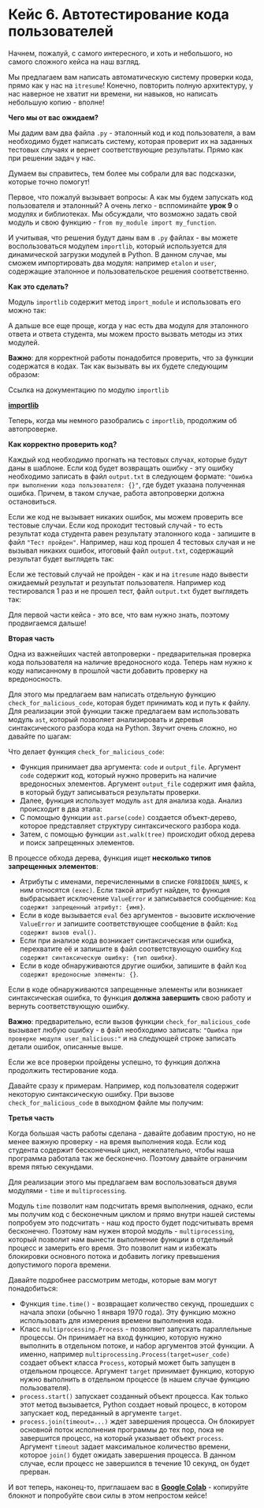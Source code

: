 # Кейс 6. Автотестирование кода пользователей

Начнем, пожалуй, с самого интересного, и хоть и небольшого, но самого сложного кейса на наш взгляд.

Мы предлагаем вам написать автоматическую систему проверки кода, прямо как у нас на `itresume`! Конечно, повторить полную архитектуру, у нас наверное не хватит ни времени, ни навыков, но написать небольшую копию - вполне!

**Чего мы от вас ожидаем?**

Мы дадим вам два файла `.py` - эталонный код и код пользователя, а вам необходимо будет написать систему, которая проверит их на заданных тестовых случаях и вернет соответствующие результаты. Прямо как при решении задач у нас.

Думаем вы справитесь, тем более мы собрали для вас подсказки, которые точно помогут!

Первое, что пожалуй вызывает вопросы: А как мы будем запускать код пользователя и эталонный? А очень легко - всппоминайте **урок 9** о модулях и библиотеках. Мы обсуждали, что возможно задать свой модуль и свою функцию - `from my_module import my_function`.

И учитывая, что решения будут даны вам в `.py` файлах - вы можете воспользоваться модулем `importlib`, который используется для динамической загрузки модулей в Python. В данном случае, мы сможем импортировать два модуля: например `etalon` и `user`, содержащие эталонное и пользовательское решения соответственно.

**Как это сделать?**

Модуль `importlib` содержит метод `import_module` и использовать его можно так:

А дальше все еще проще, когда у нас есть два модуля для эталонного ответа и ответа студента, мы можем просто вызвать методы из этих модулей.

**Важно**: для корректной работы понадобится проверить, что за функции содержатся в кодах. Так как вызывать вы их будете следующим образом:

Ссылка на документацию по модулю `importlib`

[**importlib**](https://docs.python.org/3/library/importlib.html)

Теперь, когда мы немного разобрались с `importlib`, продолжим об автопроверке.

**Как корректно проверить код?**

Каждый код необходимо прогнать на тестовых случах, которые будут даны в шаблоне. Если код будет возвращать ошибку - эту ошибку необходимо записать в файл `output.txt` в следующем формате: `"Ошибка при выполнении кода пользователя: {}"`, где будет указана полученная ошибка. Причем, в таком случае, работа автопроверки должна остановиться.

Если же код не вызывает никаких ошибок, мы можем проверить все тестовые случаи. Если код проходит тестовый случай - то есть результат кода студента равен результату эталонного кода - запишите в файл `"Тест пройден"`. Например, наш код прошел 4 тестовых случая и не вызывал никаких ошибок, итоговый файл `output.txt`, содержащий результат будет выглядеть так:

Если же тестовый случай не пройден - как и на `itresume` надо вывести ожидаемый результат и результат пользователя. Например код тестировался 1 раз и не прошел тест, файл `output.txt` будет выглядеть так:

Для первой части кейса - это все, что вам нужно знать, поэтому продвигаемся дальше!

**Вторая часть**

Одна из важнейших частей автопроверки - предварительная проверка кода пользователя на наличие вредоносного кода. Теперь нам нужно к коду написанному в прошлой части добавить проверку на вредоносность.

Для этого мы предлагаем вам написать отдельную функцию `check_for_malicious_code`, которая будет принимать код и путь к файлу. Для реализации этой функции также предлагаем вам использовать модуль `ast`, который позволяет анализировать и деревья синтаксического разбора кода на Python. Звучит очень сложно, но давайте по шагам:

Что делает функция `check_for_malicious_code`:

- Функция принимает два аргумента: `code` и `output_file`. Аргумент `code` содержит код, который нужно проверить на наличие вредоносных элементов. Аргумент `output_file` содержит имя файла, в который будут записываться результаты проверки.
- Далее, функция использует модуль `ast` для анализа кода. Анализ происходит в два этапа:
- С помощью функции `ast.parse(code)` создается объект-дерево, которое представляет структуру синтаксического разбора кода.
- Затем, с помощью функции `ast.walk(tree)` происходит обход дерева и поиск запрещенных элементов.

В процессе обхода дерева, функция ищет **несколько типов запрещенных элементов**:

- Атрибуты с именами, перечисленными в списке `FORBIDDEN_NAMES`, к ним относятся `(exec)`. Если такой атрибут найден, то функция выбрасывает исключение `ValueError` и записывается сообщение: `Код содержит запрещенный атрибут: {имя}`.
- Если в коде вызывается `eval` без аргументов - вызовите исключение `ValueError` и запишите соответствующее сообщение в файл: `Код содержит вызов eval()`.
- Если при анализе кода возникает синтаксическая или ошибка, перехватите её и запишите в файл соответствующую ошибку `Код содержит синтаксическую ошибку: {тип ошибки}`.
- Если в коде обнаруживаются другие ошибки, запишите в файл `Код содержит вредоносные элементы: {}`.

Если в коде обнаруживаются запрещенные элементы или возникает синтаксическая ошибка, то функция **должна завершить** свою работу и вернуть соответствующую ошибку.

**Важно**: предварительно, если вызов функции `check_for_malicious_code` вызывает любую ошибку - в файл необходимо записать: `"Ошибка при проверке модуля user_malicious:"` и на следующей строке записать детали ошибок, описанные выше.

Если же все проверки пройдены успешно, то функция должна продолжить тестирование кода.

Давайте сразу к примерам. Например, код пользователя содержит некоторую синтаксическую ошибку. При вызове `check_for_malicious_code` в выходном файле мы получим:

**Третья часть**

Когда большая часть работы сделана - давайте добавим простую, но не менее важную проверку - на время выполнения кода. Если код студента содержит бесконечный цикл, нежелательно, чтобы наша программа работала так же бесконечно. Поэтому давайте ограничим время пятью секундами.

Для реализации этого мы предлагаем вам воспользоваться двумя модулями - `time` и `multiprocessing`.

Модуль `time` позволит нам подсчитать время выполнения, однако, если мы получим код с бесконечным циклом и прямо внутри нашей системы попробуем это подсчитать - наш код просто будет подсчитывать время бесконечно. Поэтому нам нужен второй модуль - `multiprocessing`, который позволит нам вынести выполнение функции в отдельный процесс и замерить его время. Это позволит нам и избежать блокировки основного потока и добавить логику превышения допустимого порога времени.

Давайте подробнее рассмотрим методы, которые вам могут понадобиться:

- Функция `time.time()` - возвращает количество секунд, прошедших с начала эпохи (обычно 1 января 1970 года). Эту функцию можно использовать для измерения времени выполнения кода.
- Класс `multiprocessing.Process` - позволяет запускать параллельные процессы. Он принимает на вход функцию, которую нужно выполнить в отдельном потоке, и набор аргументов этой функции. А именно, например `multiprocessing.Process(target=user_code)` создает объект класса `Process`, который может быть запущен в отдельном процессе. Аргумент `target` принимает функцию, которую нужно выполнить в отдельном процессе (в нашем случае функцию пользователя).
- `process.start()` запускает созданный объект процесса. Как только этот метод вызывается, Python создает новый процесс, в котором запускает код, переданный в аргументе `target`.
- `process.join(timeout=...)` ждет завершения процесса. Он блокирует основной поток исполнения программы до тех пор, пока не завершится процесс, на который указывает объект `process`. Аргумент `timeout` задает максимальное количество времени, которое `join()` будет ожидать завершения процесса. В данном случае, если процесс не завершился в течение 10 секунд, он будет прерван.

И вот теперь, наконец-то, приглашаем вас в [**Google Colab**](https://colab.research.google.com/drive/1Dw_H7TbCcx2pa7d8_iW3bB0EvxaGstWv?usp=sharing) - копируйте блокнот и попробуйте свои силы в этом непростом кейсе!
